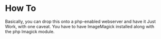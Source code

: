 # How To

Basically, you can drop this onto a php-enabled webserver and have it Just Work, with one caveat. You have to have ImageMagick installed along with the php Imagick module.
